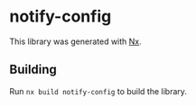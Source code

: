 # notify-config

This library was generated with [Nx](https://nx.dev).

## Building

Run `nx build notify-config` to build the library.
